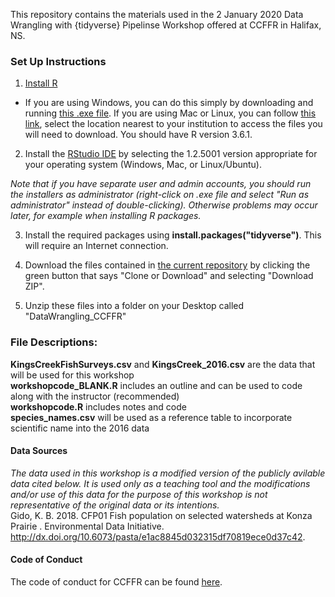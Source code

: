 This repository contains the materials used in the 2 January 2020 Data Wrangling with {tidyverse} Pipelinse Workshop offered at CCFFR in Halifax, NS.

### Set Up Instructions  

1. [Install R](https://www.r-project.org/)  
- If you are using Windows, you can do this simply by downloading and running [this .exe file](https://cran.r-project.org/bin/windows/base/release.htm). If you are using Mac or Linux, you can follow [this link](https://cran.r-project.org/mirrors.html), select the location nearest to your institution to access the files you will need to download. You should have R version 3.6.1.  

2. Install the [RStudio IDE](https://www.rstudio.com/products/rstudio/download/#download) by selecting the 1.2.5001 version appropriate for your operating system (Windows, Mac, or Linux/Ubuntu).  

*Note that if you have separate user and admin accounts, you should run the installers as administrator (right-click on .exe file and select "Run as administrator" instead of double-clicking). Otherwise problems may occur later, for example when installing R packages.*  

3. Install the required packages using **install.packages("tidyverse")**. This will require an Internet connection.    

4. Download the files contained in [the current repository](https://github.com/DanielleQuinn/DataWrangling_CCFFR) by clicking the green button that says "Clone or Download" and selecting "Download ZIP".  

5. Unzip these files into a folder on your Desktop called "DataWrangling_CCFFR"  

### File Descriptions:  
**KingsCreekFishSurveys.csv** and **KingsCreek_2016.csv** are the data that will be used for this workshop  
**workshopcode_BLANK.R** includes an outline and can be used to code along with the instructor (recommended)  
**workshopcode.R** includes notes and code  
**species_names.csv** will be used as a reference table to incorporate scientific name into the 2016 data  

#### Data Sources  
*The data used in this workshop is a modified version of the publicly avilable data cited below. It is used only as a teaching tool and the modifications and/or use of this data for the purpose of this workshop is not representative of the original data or its intentions.*  
Gido, K. B. 2018. CFP01 Fish population on selected watersheds at Konza Prairie . Environmental Data Initiative. http://dx.doi.org/10.6073/pasta/e1ac8845d032315df70819ece0d37c42.

#### Code of Conduct  
The code of conduct for CCFFR can be found [here](http://ccffr2020.acadiau.ca/code-of-conduct.html).
